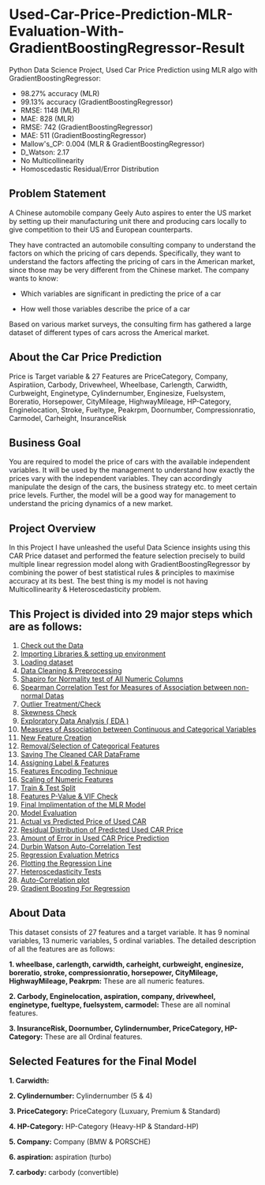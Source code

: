 # Used-Car-Price-Prediction-MLR-Evaluation-With-GradientBoostingRegressor-Result
Python Data Science Project, Used Car Price Prediction using MLR algo with GradientBoostingRegressor:
- 98.27% accuracy (MLR)
- 99.13% accuracy (GradientBoostingRegressor)
- RMSE: 1148 (MLR)
- MAE: 828 (MLR)
- RMSE: 742 (GradientBoostingRegressor)
- MAE: 511 (GradientBoostingRegressor)
- Mallow's_CP: 0.004 (MLR & GradientBoostingRegressor)
- D_Watson: 2.17
- No Multicollinearity
- Homoscedastic Residual/Error Distribution

## Problem Statement
A Chinese automobile company Geely Auto aspires to enter the US market by setting up their manufacturing unit there and producing cars locally to give competition to their US and European counterparts.

They have contracted an automobile consulting company to understand the factors on which the pricing of cars depends. Specifically, they want to understand the factors affecting the pricing of cars in the American market, since those may be very different from the Chinese market. The company wants to know:

- Which variables are significant in predicting the price of a car

- How well those variables describe the price of a car

Based on various market surveys, the consulting firm has gathered a large dataset of different types of cars across the Americal market.

## About the Car Price Prediction
Price is Target variable & 27 Features are PriceCategory, Company, Aspiratiion, Carbody, Drivewheel, Wheelbase, Carlength, Carwidth, Curbweight, Enginetype, Cylindernumber, Enginesize, Fuelsystem, Boreratio, Horsepower, CityMileage, HighwayMileage, HP-Category, Enginelocation, Stroke, Fueltype, Peakrpm, Doornumber, Compressionratio, Carmodel, Carheight, InsuranceRisk

## Business Goal
You are required to model the price of cars with the available independent variables. It will be used by the management to understand how exactly the prices vary with the independent variables. They can accordingly manipulate the design of the cars, the business strategy etc. to meet certain price levels. Further, the model will be a good way for management to understand the pricing dynamics of a new market.

## Project Overview
In this Project I have unleashed the useful Data Science insights using this CAR Price dataset and performed the feature selection precisely to build multiple linear regression model along with GradientBoostingRegressor by combining the power of best statistical rules & principles to maximise accuracy at its best. The best thing is my model is not having Multicollinearity & Heteroscedasticity problem.

## This Project is divided into 29 major steps which are as follows:
1. [Check out the Data](#data-check)
2. [Importing Libraries & setting up environment](#imp-lib)
3. [Loading dataset](#data-load)
4. [Data Cleaning & Preprocessing](#prep-clean)
5. [Shapiro for Normality test of All Numeric Columns](#shapiro-norm)
6. [Spearman Correlation Test for Measures of Association between non-normal Datas](#spear-corr)
7. [Outlier Treatment/Check](#out-check)
8. [Skewness Check](#skew-check)
9. [Exploratory Data Analysis ( EDA )](#data-expo)
10. [Measures of Association between Continuous and Categorical Variables](#cat-measure)
11. [New Feature Creation](#new-feature)
12. [Removal/Selection of Categorical Features](#feature-select)
13. [Saving The Cleaned CAR DataFrame](#save-clean)
14. [Assigning Label & Features](#Labe-Feature)
15. [Features Encoding Technique](#Features-Encoding)
16. [Scaling of Numeric Features](#scale-feature)
17. [Train & Test Split](#data-split)
18. [Features P-Value & VIF Check](#p-vif)
19. [Final Implimentation of the MLR Model](#final-model)
20. [Model Evaluation](#mod-eval)
21. [Actual vs Predicted Price of Used CAR](#actual-predicted)
22. [Residual Distribution of Predicted Used CAR Price](#re-dit)
23. [Amount of Error in Used CAR Price Prediction](#amt-er)
24. [Durbin Watson Auto-Correlation Test](#dur-wat)
25. [Regression Evaluation Metrics](#mod-eval)
26. [Plotting the Regression Line](#reg-plot)
27. [Heteroscedasticity Tests](#het-test)
28. [Auto-Correlation plot](#auto-plot)
29. [Gradient Boosting For Regression](#grad-boost)

## About Data
This dataset consists of 27 features and a target variable. It has 9 nominal variables, 13 numeric variables, 5 ordinal variables. The detailed description of all the features are as follows:

**1. wheelbase, carlength, carwidth, carheight, curbweight, enginesize, boreratio, stroke, compressionratio, horsepower, CityMileage, HighwayMileage, Peakrpm:** These are all numeric features.

**2. Carbody, Enginelocation, aspiration, company, drivewheel, enginetype, fueltype, fuelsystem, carmodel:** These are all nominal features.

**3. InsuranceRisk, Doornumber, Cylindernumber, PriceCategory, HP-Category:** These are all Ordinal features.

## Selected Features for the Final Model
**1. Carwidth:**

**2. Cylindernumber:** Cylindernumber (5 & 4)

**3. PriceCategory:** PriceCategory (Luxuary, Premium & Standard)

**4. HP-Category:** HP-Category (Heavy-HP & Standard-HP)

**5. Company:** Company (BMW & PORSCHE)

**6. aspiration:** aspiration (turbo)

**7. carbody:** carbody (convertible)
